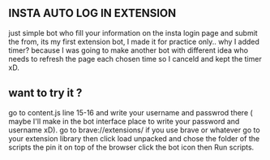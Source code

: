 ## INSTA AUTO LOG IN EXTENSION
just simple bot who fill your information on the insta login page and submit the from, its my first extension bot, I made it for practice only..
why I added timer? because I was going to make another bot with different idea who needs to refresh the page each chosen time so I canceld and kept the timer xD.
## want to try it ?
go to content.js line 15-16 and write your username and passwrod there ( maybe I'll make in the bot interface place to write your password and username xD).
go to brave://extensions/ if you use brave or whatever go to your extension library then click load unpacked and chose the folder of the scripts the pin it on top of the browser click the bot icon then Run scripts.
